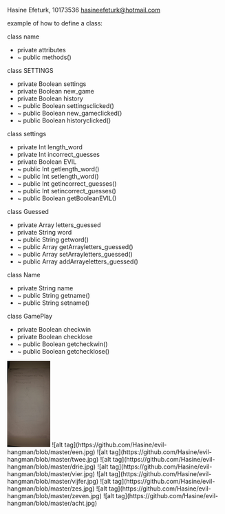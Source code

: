 Hasine Efeturk, 10173536 <hasineefeturk@hotmail.com>

example of how to define a class:

class name 
* private attributes 
* ~ public methods()

class SETTINGS
* private Boolean settings
* private Boolean new_game
* private Boolean history
* ~ public Boolean settingsclicked()
* ~ public Boolean new_gameclicked()
* ~ public Boolean historyclicked()

class settings
* private Int length_word
* private Int incorrect_guesses
* private Boolean EVIL
* ~ public Int getlength_word()
* ~ public Int setlength_word()
* ~ public Int getincorrect_guesses()
* ~ public Int setincorrect_guesses()
* ~ public Boolean getBooleanEVIL()

class Guessed
* private Array letters_guessed
* private String word
* ~ public String getword()
* ~ public Array getArrayletters_guessed()
* ~ public Array setArrayletters_guessed()
* ~ public Array addArrayeletters_guessed()

class Name
* private String name
* ~ public String getname()
* ~ public String setname()

class GamePlay
* private Boolean checkwin
* private Boolean checklose
* ~ public Boolean getcheckwin()
* ~ public Boolean getchecklose()

 <img src="https://github.com/Hasine/evil-hangman/blob/master/een.jpg" height="200px" width="100px" />
![alt tag](https://github.com/Hasine/evil-hangman/blob/master/een.jpg)
![alt tag](https://github.com/Hasine/evil-hangman/blob/master/twee.jpg)
![alt tag](https://github.com/Hasine/evil-hangman/blob/master/drie.jpg)
![alt tag](https://github.com/Hasine/evil-hangman/blob/master/vier.jpg)
![alt tag](https://github.com/Hasine/evil-hangman/blob/master/vijfer.jpg)
![alt tag](https://github.com/Hasine/evil-hangman/blob/master/zes.jpg)
![alt tag](https://github.com/Hasine/evil-hangman/blob/master/zeven.jpg)
![alt tag](https://github.com/Hasine/evil-hangman/blob/master/acht.jpg)

